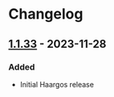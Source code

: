 # Changelog

## [1.1.33] - 2023-11-28

### Added

- Initial Haargos release

[1.1.33]: https://github.com/haargos/ha-addons/releases/releases/tag/v1.1.33
